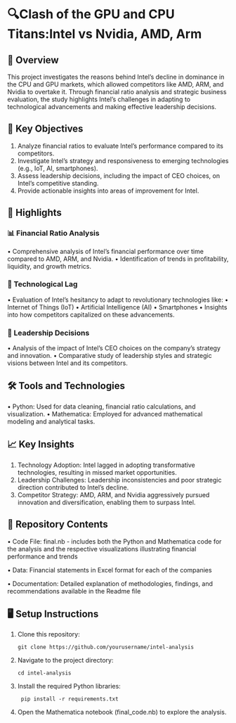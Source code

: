 # 🔍Clash of the GPU and CPU Titans:Intel vs Nvidia, AMD, Arm

## 📖 Overview

This project investigates the reasons behind Intel’s decline in dominance in the CPU and GPU markets, which allowed competitors like AMD, ARM, and Nvidia to overtake it. Through financial ratio analysis and strategic business evaluation, the study highlights Intel’s challenges in adapting to technological advancements and making effective leadership decisions.

## 🎯 Key Objectives
1. Analyze financial ratios to evaluate Intel’s performance compared to its competitors.
2. Investigate Intel’s strategy and responsiveness to emerging technologies (e.g., IoT, AI, smartphones).
3. Assess leadership decisions, including the impact of CEO choices, on Intel’s competitive standing.
4. Provide actionable insights into areas of improvement for Intel.

## 🔑 Highlights

### 📊 Financial Ratio Analysis
•	Comprehensive analysis of Intel’s financial performance over time compared to AMD, ARM, and Nvidia.
•	Identification of trends in profitability, liquidity, and growth metrics.

### 🧠 Technological Lag
•	Evaluation of Intel’s hesitancy to adapt to revolutionary technologies like:
•	Internet of Things (IoT)
•	Artificial Intelligence (AI)
•	Smartphones
•	Insights into how competitors capitalized on these advancements.

### 🏢 Leadership Decisions
•	Analysis of the impact of Intel’s CEO choices on the company’s strategy and innovation.
•	Comparative study of leadership styles and strategic visions between Intel and its competitors.

## 🛠️ Tools and Technologies
•	Python: Used for data cleaning, financial ratio calculations, and visualization.
•	Mathematica: Employed for advanced mathematical modeling and analytical tasks.

## 📈 Key Insights
1.	Technology Adoption: Intel lagged in adopting transformative technologies, resulting in missed market opportunities.
2.	Leadership Challenges: Leadership inconsistencies and poor strategic direction contributed to Intel’s decline.
3.	Competitor Strategy: AMD, ARM, and Nvidia aggressively pursued innovation and diversification, enabling them to surpass Intel.

## 📂 Repository Contents

•	Code File: final.nb - includes both the Python and Mathematica code for the analysis and the respective visualizations illustrating financial performance and trends

•	Data: Financial statements in Excel format for each of the companies

•	Documentation: Detailed explanation of methodologies, findings, and recommendations available in the Readme file

## 🖥️ Setup Instructions
1.	Clone this repository:

 
 		git clone https://github.com/yourusername/intel-analysis


2.	Navigate to the project directory:

   
		cd intel-analysis


4.	Install the required Python libraries:

   
   		 pip install -r requirements.txt


6.	Open the Mathematica notebook (final_code.nb) to explore the analysis.


